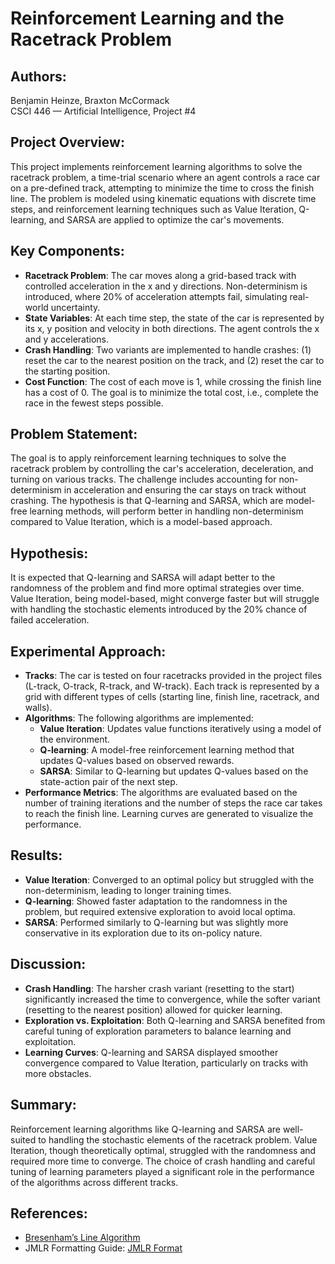 # Reinforcement Learning and the Racetrack Problem

## Authors: 
Benjamin Heinze, Braxton McCormack  
CSCI 446 — Artificial Intelligence, Project #4

## Project Overview:
This project implements reinforcement learning algorithms to solve the racetrack problem, a time-trial scenario where an agent controls a race car on a pre-defined track, attempting to minimize the time to cross the finish line. The problem is modeled using kinematic equations with discrete time steps, and reinforcement learning techniques such as Value Iteration, Q-learning, and SARSA are applied to optimize the car's movements.

## Key Components:
- **Racetrack Problem**: The car moves along a grid-based track with controlled acceleration in the x and y directions. Non-determinism is introduced, where 20% of acceleration attempts fail, simulating real-world uncertainty.
- **State Variables**: At each time step, the state of the car is represented by its x, y position and velocity in both directions. The agent controls the x and y accelerations.
- **Crash Handling**: Two variants are implemented to handle crashes: (1) reset the car to the nearest position on the track, and (2) reset the car to the starting position.
- **Cost Function**: The cost of each move is 1, while crossing the finish line has a cost of 0. The goal is to minimize the total cost, i.e., complete the race in the fewest steps possible.

## Problem Statement:
The goal is to apply reinforcement learning techniques to solve the racetrack problem by controlling the car's acceleration, deceleration, and turning on various tracks. The challenge includes accounting for non-determinism in acceleration and ensuring the car stays on track without crashing. The hypothesis is that Q-learning and SARSA, which are model-free learning methods, will perform better in handling non-determinism compared to Value Iteration, which is a model-based approach.

## Hypothesis:
It is expected that Q-learning and SARSA will adapt better to the randomness of the problem and find more optimal strategies over time. Value Iteration, being model-based, might converge faster but will struggle with handling the stochastic elements introduced by the 20% chance of failed acceleration.

## Experimental Approach:
- **Tracks**: The car is tested on four racetracks provided in the project files (L-track, O-track, R-track, and W-track). Each track is represented by a grid with different types of cells (starting line, finish line, racetrack, and walls).
- **Algorithms**: The following algorithms are implemented:
  - **Value Iteration**: Updates value functions iteratively using a model of the environment.
  - **Q-learning**: A model-free reinforcement learning method that updates Q-values based on observed rewards.
  - **SARSA**: Similar to Q-learning but updates Q-values based on the state-action pair of the next step.
- **Performance Metrics**: The algorithms are evaluated based on the number of training iterations and the number of steps the race car takes to reach the finish line. Learning curves are generated to visualize the performance.

## Results:
- **Value Iteration**: Converged to an optimal policy but struggled with the non-determinism, leading to longer training times.
- **Q-learning**: Showed faster adaptation to the randomness in the problem, but required extensive exploration to avoid local optima.
- **SARSA**: Performed similarly to Q-learning but was slightly more conservative in its exploration due to its on-policy nature.

## Discussion:
- **Crash Handling**: The harsher crash variant (resetting to the start) significantly increased the time to convergence, while the softer variant (resetting to the nearest position) allowed for quicker learning.
- **Exploration vs. Exploitation**: Both Q-learning and SARSA benefited from careful tuning of exploration parameters to balance learning and exploitation.
- **Learning Curves**: Q-learning and SARSA displayed smoother convergence compared to Value Iteration, particularly on tracks with more obstacles.

## Summary:
Reinforcement learning algorithms like Q-learning and SARSA are well-suited to handling the stochastic elements of the racetrack problem. Value Iteration, though theoretically optimal, struggled with the randomness and required more time to converge. The choice of crash handling and careful tuning of learning parameters played a significant role in the performance of the algorithms across different tracks.

## References:
- [Bresenham’s Line Algorithm](https://en.wikipedia.org/wiki/Bresenham%27s_line_algorithm)
- JMLR Formatting Guide: [JMLR Format](http://www.jmlr.org/format/format.html)
